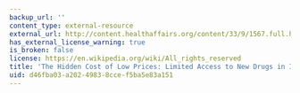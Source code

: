 ```yaml
---
backup_url: ''
content_type: external-resource
external_url: http://content.healthaffairs.org/content/33/9/1567.full.html
has_external_license_warning: true
is_broken: false
license: https://en.wikipedia.org/wiki/All_rights_reserved
title: 'The Hidden Cost of Low Prices: Limited Access to New Drugs in India'
uid: d46fba03-a202-4983-8cce-f5ba5e83a151
---
```

